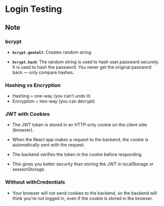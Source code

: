 # Login Testing

## Note

  ### bcrypt
   * **`bcrypt.genSalt`**:
     Creates random string
     
   * **`bcrypt.hash`**:
     The random string is used to hash user.password securely. It is used to hash the password. You never get the original password back — only compare hashes.
     
  ### Hashing vs Encryption
   * Hashing = one-way (you can’t undo it)
   * Encryption = two-way (you can decrypt)

  ### JWT with Cookies
   * The JWT token is stored in an HTTP-only cookie on the client side (browser).
   * When the React app makes a request to the backend, the cookie is automatically sent with the request.
   * The backend verifies the token in the cookie before responding.
     
   * This gives you better security than storing the JWT in localStorage or sessionStorage.

### Without withCredentials
   * Your browser will not send cookies to the backend, so the backend will think you're not logged in, even if the cookie is stored in the browser.
